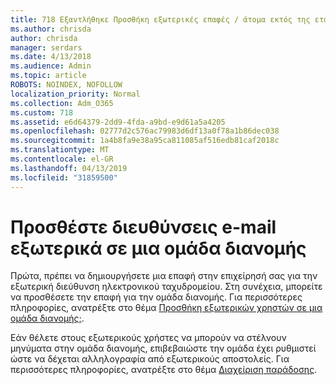 ```yaml
---
title: 718 Εξαντλήθηκε Προσθήκη εξωτερικές επαφές / άτομα εκτός της εταιρείας σε μια λίστα διανομής
ms.author: chrisda
author: chrisda
manager: serdars
ms.date: 4/13/2018
ms.audience: Admin
ms.topic: article
ROBOTS: NOINDEX, NOFOLLOW
localization_priority: Normal
ms.collection: Adm_O365
ms.custom: 718
ms.assetid: e6d64379-2dd9-4fda-a9bd-e9d61a5a4205
ms.openlocfilehash: 02777d2c576ac79983d6df13a0f78a1b86dec038
ms.sourcegitcommit: 1a4b8fa9e38a95ca811085af516edb81caf2018c
ms.translationtype: MT
ms.contentlocale: el-GR
ms.lasthandoff: 04/13/2019
ms.locfileid: "31859500"
---
```

# <a name="add-external-email-addresses-to-a-distribution-group"></a>Προσθέστε διευθύνσεις e-mail εξωτερικά σε μια ομάδα διανομής

Πρώτα, πρέπει να δημιουργήσετε μια επαφή στην επιχείρησή σας για την εξωτερική διεύθυνση ηλεκτρονικού ταχυδρομείου. Στη συνέχεια, μπορείτε να προσθέσετε την επαφή για την ομάδα διανομής. Για περισσότερες πληροφορίες, ανατρέξτε στο θέμα [Προσθήκη εξωτερικών χρηστών σε μια ομάδα διανομής;](https://support.office.com/client/caa0f310-0bb7-48e3-8ad2-cb358b53bbba).

Εάν θέλετε στους εξωτερικούς χρήστες να μπορούν να στέλνουν μηνύματα στην ομάδα διανομής, επιβεβαιώστε την ομάδα έχει ρυθμιστεί ώστε να δέχεται αλληλογραφία από εξωτερικούς αποστολείς. Για περισσότερες πληροφορίες, ανατρέξτε στο θέμα [Διαχείριση παράδοσης](https://technet.microsoft.com/library/bb124513.aspx#deliverymanagement).
